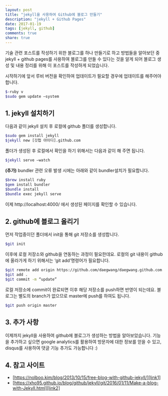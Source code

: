 ```yaml
---
layout: post
title: "jekyll을 사용하여 Github에 블로그 만들기"
description: "jekyll + Github Pages"
date: 2017-01-19
tags: [jekyll, github]
comments: true
share: true
---
```


기술 관련 포스트를 작성하기 위한 블로그를 하나 만들기로 하고 방법들을 알아보던 중 jekyll + github pages를 사용하여 블로그를 만들 수 있다는 것을 알게 되어 블로그 생성 및 내용 정리를 위해 이 포스트를 작성하게 되었습니다.


시작하기에 앞서 루비 버전을 확인하여 업데이트가 필요할 경우에 업데이트를 해주어야 합니다.

``` bash
$-ruby v
$sudo gem update —system
```


## 1. jekyll 설치하기

다음과 같이 jekyll 설치 후 로컬에 github 폴더를 생성합니다.

``` bash
$sudo gem install jekyll
$jekyll new [깃헙 아이디].github.com 
```


폴더가 생성된 후 로컬에서 확인을 하기 위해서는 다음과 같이 해 주면 됩니다.

``` bash
$jekyll serve —watch
```


__(추가)__ bundler 관련 오류 발생 시에는 아래와 같이 bundler설치가 필요합니다.

``` bash
$brew install ruby
$gem install bundler
$bundle install
$bundle exec jekyll serve
```

이제 http://localhost:4000/ 에서 생성된 페이지를 확인할 수 있습니다.

## 2. github에 블로그 올리기

먼저 작업중이던 폴더에서 init을 통해 git 저장소를 생성합니다.

``` bash
$git init
```

이후에 로컬 저장소와 github을 연동하는 과정이 필요한데요. 
로컬의 git 내용이 github에 올라가게 하기 위해서는 ‘git add’명령어가 필요합니다.

``` bash
$git remote add origin https://github.com/daegwang/daegwang.github.com.git
$git add .
$git commit -m “update”
```

로컬 저장소에 commit이 완료되면 이후 해당 저장소를 push하면 반영이 되는데요. 블로그는 별도의 branch가 없으므로 master에 push를 하여도 됩니다.

``` bash
$git push origin master
```

## 3. 추가 사항
이제까지 jekyll을 사용하여 github에 블로그가 생성하는 방법을 알아보았습니다. 기능을 추가하고 싶으면 google analytics를 활용하여 방문자에 대한 정보를 얻을 수 있고, disqus를 사용하여 댓글 기능 추가도 가능합니다 :) 

## 4. 참고 사이트
- [https://nolboo.kim/blog/2013/10/15/free-blog-with-github-jekyll/][link1]
- [https://xho95.github.io/blog/github/jekyll/git/2016/01/11/Make-a-blog-with-Jekyll.html][link2]

[link1]: https://nolboo.kim/blog/2013/10/15/free-blog-with-github-jekyll/
[link2]: https://xho95.github.io/blog/github/jekyll/git/2016/01/11/Make-a-blog-with-Jekyll.html

